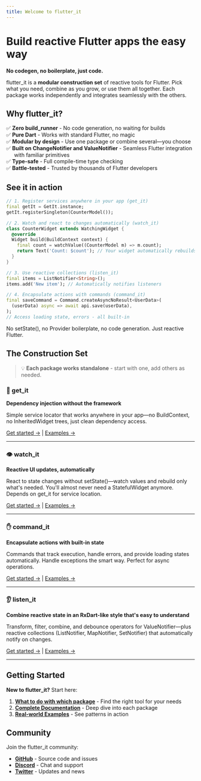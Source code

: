 ```yaml
---
title: Welcome to flutter_it
---
```


# Build reactive Flutter apps the easy way

**No codegen, no boilerplate, just code.**

flutter_it is a **modular construction set** of reactive tools for Flutter. Pick what you need, combine as you grow, or use them all together. Each package works independently and integrates seamlessly with the others.

## Why flutter_it?

<ul style="list-style: none; padding-left: 0;">
  <li style="padding-left: 1.5em; text-indent: -1.5em;">✅ <strong>Zero build_runner</strong> - No code generation, no waiting for builds</li>
  <li style="padding-left: 1.5em; text-indent: -1.5em;">✅ <strong>Pure Dart</strong> - Works with standard Flutter, no magic</li>
  <li style="padding-left: 1.5em; text-indent: -1.5em;">✅ <strong>Modular by design</strong> - Use one package or combine several—you choose</li>
  <li style="padding-left: 1.5em; text-indent: -1.5em;">✅ <strong>Built on ChangeNotifier and ValueNotifier</strong> - Seamless Flutter integration with familiar primitives</li>
  <li style="padding-left: 1.5em; text-indent: -1.5em;">✅ <strong>Type-safe</strong> - Full compile-time type checking</li>
  <li style="padding-left: 1.5em; text-indent: -1.5em;">✅ <strong>Battle-tested</strong> - Trusted by thousands of Flutter developers</li>
</ul>

## See it in action

```dart
// 1. Register services anywhere in your app (get_it)
final getIt = GetIt.instance;
getIt.registerSingleton(CounterModel());

// 2. Watch and react to changes automatically (watch_it)
class CounterWidget extends WatchingWidget {
  @override
  Widget build(BuildContext context) {
    final count = watchValue((CounterModel m) => m.count);
    return Text('Count: $count'); // Your widget automatically rebuilds on every change
  }
}

// 3. Use reactive collections (listen_it)
final items = ListNotifier<String>();
items.add('New item'); // Automatically notifies listeners

// 4. Encapsulate actions with commands (command_it)
final saveCommand = Command.createAsyncNoResult<UserData>(
  (userData) async => await api.save(userData),
);
// Access loading state, errors - all built-in
```

No setState(), no Provider boilerplate, no code generation. Just reactive Flutter.

## The Construction Set

> 💡 **Each package works standalone** - start with one, add others as needed.

### 🎯 get_it
**Dependency injection without the framework**

Simple service locator that works anywhere in your app—no BuildContext, no InheritedWidget trees, just clean dependency access.

[Get started →](/documentation/get_it/getting_started) | [Examples →](/examples/get_it/get_it)

---

### 👁️ watch_it
**Reactive UI updates, automatically**

React to state changes without setState()—watch values and rebuild only what's needed. You'll almost never need a StatefulWidget anymore. Depends on get_it for service location.

[Get started →](/documentation/watch_it/getting_started) | [Examples →](/examples/watch_it/watch_it)

---

### ✋ command_it
**Encapsulate actions with built-in state**

Commands that track execution, handle errors, and provide loading states automatically. Handle exceptions the smart way. Perfect for async operations.

[Get started →](/documentation/command_it/getting_started) | [Examples →](/examples/command_it/command_it)

---

### 👂 listen_it
**Combine reactive state in an RxDart-like style that's easy to understand**

Transform, filter, combine, and debounce operators for ValueNotifier—plus reactive collections (ListNotifier, MapNotifier, SetNotifier) that automatically notify on changes.

[Get started →](/documentation/listen_it/listen_it) | [Examples →](/examples/listen_it/listen_it)

---

## Getting Started

**New to flutter_it?** Start here:

1. **[What to do with which package](/getting_started/what_to_do_with_which_package)** - Find the right tool for your needs
2. **[Complete Documentation](/documentation/overview)** - Deep dive into each package
3. **[Real-world Examples](/examples/overview)** - See patterns in action

## Community

Join the flutter_it community:

- **[GitHub](https://github.com/flutter-it)** - Source code and issues
- **[Discord](https://discord.gg/g5hUvhRz)** - Chat and support
- **[Twitter](https://x.com/ThomasBurkhartB)** - Updates and news

